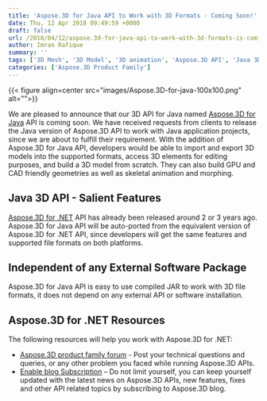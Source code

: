 ```yaml
---
title: 'Aspose.3D for Java API to Work with 3D Formats - Coming Soon!'
date: Thu, 12 Apr 2018 09:49:59 +0000
draft: false
url: /2018/04/12/aspose.3d-for-java-api-to-work-with-3d-formats-is-coming-soon/
author: Imran Rafique
summary: ''
tags: ['3D Mesh', '3D Model', '3D animation', 'Aspose.3D API', 'Java 3D API', 'Render 3D view']
categories: ['Aspose.3D Product Family']
---
```




{{< figure align=center src="images/Aspose.3D-for-java-100x100.png" alt="">}}


We are pleased to announce that our 3D API for Java named [Aspose.3D for Java][1] API is coming soon. We have received requests from clients to release the Java version of Aspose.3D API to work with Java application projects, since we are about to fulfill their requirement. With the addition of Aspose.3D for Java API, developers would be able to import and export 3D models into the supported formats, access 3D elements for editing purposes, and build a 3D model from scratch. They can also build GPU and CAD friendly geometries as well as skeletal animation and morphing.

## Java 3D API - Salient Features

[Aspose.3D for .NET][2] API has already been released around 2 or 3 years ago. Aspose.3D for Java API will be auto-ported from the equivalent version of Aspose.3D for .NET API, since developers will get the same features and supported file formats on both platforms.

## Independent of any External Software Package

Aspose.3D for Java API is easy to use compiled JAR to work with 3D file formats, it does not depend on any external API or software installation.

## Aspose.3D for .NET Resources

The following resources will help you work with Aspose.3D for .NET:

*   [Aspose.3D product family forum][3] - Post your technical questions and queries, or any other problem you faced while running Aspose.3D APIs.
*   [Enable blog Subscription][4] – Do not limit yourself, you can keep yourself updated with the latest news on Aspose.3D APIs, new features, fixes and other API related topics by subscribing to Aspose.3D blog.




[1]: https://products.aspose.com/3d/java
[2]: https://products.aspose.com/3d/net
[3]: https://forum.aspose.com/c/3d
[4]: https://blog.aspose.com/category/aspose-products/aspose-3d-product-family/





